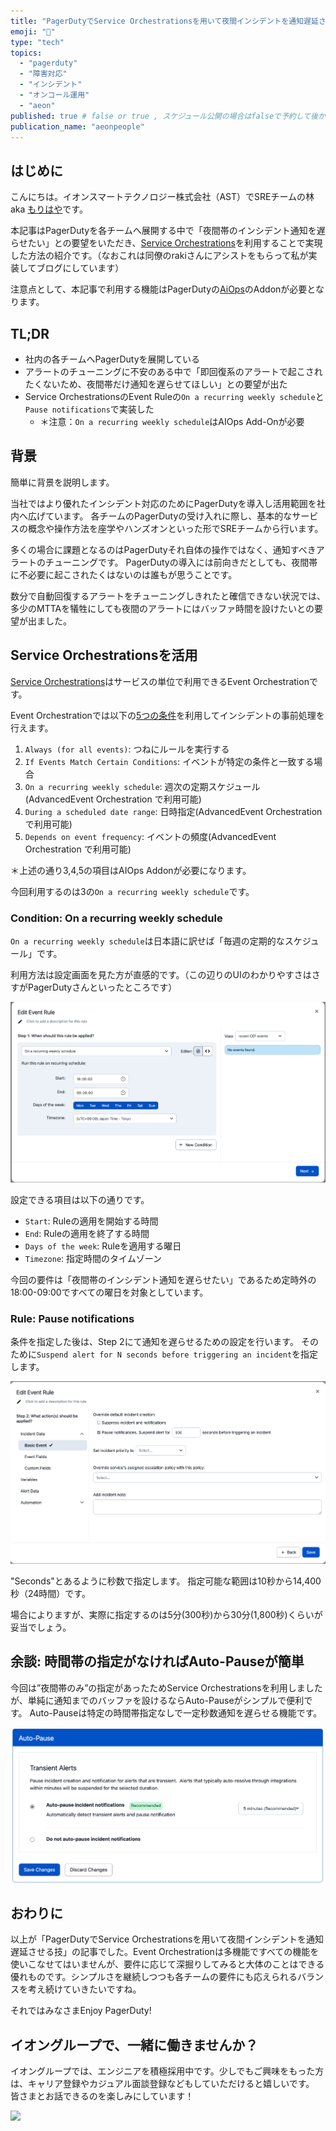 ```yaml
---
title: "PagerDutyでService Orchestrationsを用いて夜間インシデントを通知遅延させる技"
emoji: "🌙"
type: "tech"
topics:
  - "pagerduty"
  - "障害対応"
  - "インシデント"
  - "オンコール運用"
  - "aeon"
published: true # false or true , スケジュール公開の場合はfalseで予約して後からtrueにFix必要
publication_name: "aeonpeople"
---
```


## はじめに

こんにちは。イオンスマートテクノロジー株式会社（AST）でSREチームの林 aka [もりはや](https://twitter.com/morihaya55)です。

本記事はPagerDutyを各チームへ展開する中で「夜間帯のインシデント通知を遅らせたい」との要望をいただき、[Service Orchestrations](https://support.pagerduty.com/main/lang-ja/docs/event-orchestration#service-orchestrations)を利用することで実現した方法の紹介です。（なおこれは同僚のrakiさんにアシストをもらって私が実装してブログにしています）

注意点として、本記事で利用する機能はPagerDutyの[AiOps](https://www.pagerduty.co.jp/pricing/aiops/)のAddonが必要となります。

## TL;DR

- 社内の各チームへPagerDutyを展開している
- アラートのチューニングに不安のある中で「即回復系のアラートで起こされたくないため、夜間帯だけ通知を遅らせてほしい」との要望が出た
- Service OrchestrationsのEvent Ruleの`On a recurring weekly schedule`と`Pause notifications`で実装した
  - ＊注意：`On a recurring weekly schedule`はAIOps Add-Onが必要

## 背景

簡単に背景を説明します。

当社ではより優れたインシデント対応のためにPagerDutyを導入し活用範囲を社内へ広げています。
各チームのPagerDutyの受け入れに際し、基本的なサービスの概念や操作方法を座学やハンズオンといった形でSREチームから行います。

多くの場合に課題となるのはPagerDutyそれ自体の操作ではなく、通知すべきアラートのチューニングです。
PagerDutyの導入には前向きだとしても、夜間帯に不必要に起こされたくはないのは誰もが思うことです。

数分で自動回復するアラートをチューニングしきれたと確信できない状況では、多少のMTTAを犠牲にしても夜間のアラートにはバッファ時間を設けたいとの要望が出ました。

## Service Orchestrationsを活用

[Service Orchestrations](https://support.pagerduty.com/main/lang-ja/docs/event-orchestration#service-orchestrations)はサービスの単位で利用できるEvent Orchestrationです。

Event Orchestrationでは以下の[5つの条件](https://support.pagerduty.com/main/lang-ja/docs/event-orchestration#create-a-routing-rule)を利用してインシデントの事前処理を行えます。

1. `Always (for all events)`: つねにルールを実行する
2. `If Events Match Certain Conditions`: イベントが特定の条件と一致する場合
3. `On a recurring weekly schedule`: 週次の定期スケジュール(AdvancedEvent Orchestration で利用可能)
4. `During a scheduled date range`: 日時指定(AdvancedEvent Orchestration で利用可能)
5. `Depends on event frequency`: イベントの頻度(AdvancedEvent Orchestration で利用可能)

＊上述の通り3,4,5の項目はAIOps Addonが必要になります。

今回利用するのは3の`On a recurring weekly schedule`です。

### Condition: On a recurring weekly schedule

`On a recurring weekly schedule`は日本語に訳せば「毎週の定期的なスケジュール」です。

利用方法は設定画面を見た方が直感的です。（この辺りのUIのわかりやすさはさすがPagerDutyさんといったところです）

![On a recurring weekly schedule](/images/morihaya-20250401-pagerduty-night-shift/2025-04-01-23-47-21.png)


設定できる項目は以下の通りです。

- `Start`: Ruleの適用を開始する時間
- `End`: Ruleの適用を終了する時間
- `Days of the week`: Ruleを適用する曜日
- `Timezone`: 指定時間のタイムゾーン

今回の要件は「夜間帯のインシデント通知を遅らせたい」であるため定時外の18:00-09:00ですべての曜日を対象としています。

### Rule: Pause notifications

条件を指定した後は、Step 2にて通知を遅らせるための設定を行います。
そのために`Suspend alert for N seconds before triggering an incident`を指定します。

![Pause notifications. Suspend alert for 300 seconds before triggering an incident](/images/morihaya-20250401-pagerduty-night-shift/2025-04-02-00-05-10.png)

"Seconds"とあるように秒数で指定します。
指定可能な範囲は10秒から14,400秒（24時間）です。

場合によりますが、実際に指定するのは5分(300秒)から30分(1,800秒)くらいが妥当でしょう。

## 余談: 時間帯の指定がなければAuto-Pauseが簡単

今回は”夜間帯のみ”の指定があったためService Orchestrationsを利用しましたが、単純に通知までのバッファを設けるならAuto-Pauseがシンプルで便利です。
Auto-Pauseは特定の時間帯指定なしで一定秒数通知を遅らせる機能です。

![auto-pause](/images/morihaya-20250401-pagerduty-night-shift/2025-04-02-00-33-34.png)

## おわりに

以上が「PagerDutyでService Orchestrationsを用いて夜間インシデントを通知遅延させる技」の記事でした。Event Orchestrationは多機能ですべての機能を使いこなせてはいませんが、要件に応じて深掘りしてみると大体のことはできる優れものです。シンプルさを継続しつつも各チームの要件にも応えられるバランスを考え続けていきたいですね。

それではみなさまEnjoy PagerDuty!

## イオングループで、一緒に働きませんか？

イオングループでは、エンジニアを積極採用中です。少しでもご興味をもった方は、キャリア登録やカジュアル面談登録などもしていただけると嬉しいです。
皆さまとお話できるのを楽しみにしています！

[![](https://storage.googleapis.com/techhire-prd-assets/AEON/ATH_engineer_Zenn%E3%83%8F%E3%82%99%E3%83%8A%E3%83%BC.png)](https://engineer-recuruiting.aeon.info/)
